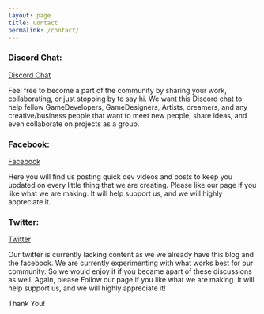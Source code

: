```yaml
---
layout: page
title: Contact
permalink: /contact/
---
```

<!--
This is the base Jekyll theme. You can find out more info about customizing your Jekyll theme, as well as basic Jekyll usage documentation at [jekyllrb.com](http://jekyllrb.com/)

You can find the source code for the Jekyll new theme at: [github.com/jglovier/jekyll-new](https://github.com/jglovier/jekyll-new)

You can find the source code for Jekyll at [github.com/jekyll/jekyll](https://github.com/jekyll/jekyll)
-->
<h3>Discord Chat:</h3>
<a href="https://discord.gg/zz8FWU4">Discord Chat</a>
<p>
Feel free to become a part of the community by sharing your work, collaborating, or just stopping by to say hi.
We want this Discord chat to help fellow GameDevelopers, GameDesigners, Artists, dreamers, and any creative/business people that want to meet new people, share ideas, and even collaborate on projects as a group.
</p>

<h3>Facebook:</h3>
<a href="https://www.facebook.com/Slamatron">Facebook</a>
<p>
Here you will find us posting quick dev videos and posts to keep you updated on every little thing that we are creating.
Please like our page if you like what we are making. It will help support us, and we will highly appreciate it.
</p>

<h3>Twitter:</h3>
<a href="https://twitter.com/Slamatron">Twitter</a>
<p>
Our twitter is currently lacking content as we we already have this blog and the facebook. We are currently experimenting with what works best for our community. So we would enjoy it if you became apart of these discussions as well.
Again, please Follow our page if you like what we are making. It will help support us, and we will highly appreciate it!
</p>

Thank You!

